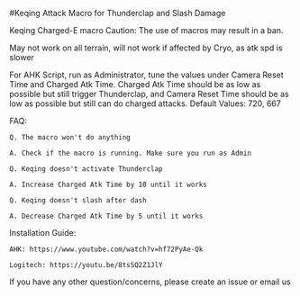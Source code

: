 #Keqing Attack Macro for Thunderclap and Slash Damage

Keqing Charged-E macro
Caution: The use of macros may result in a ban.

May not work on all terrain, will not work if affected by Cryo, as atk spd is slower

For AHK Script, run as Administrator, tune the values under Camera Reset Time and Charged Atk Time. Charged Atk Time should be as low as possible but still trigger Thunderclap, and Camera Reset Time should be as low as possible but still can do charged attacks. Default Values: 720, 667


FAQ:

    Q. The macro won't do anything

    A. Check if the macro is running. Make sure you run as Admin

    Q. Keqing doesn't activate Thunderclap

    A. Increase Charged Atk Time by 10 until it works

    Q. Keqing doesn't slash after dash

    A. Decrease Charged Atk Time by 5 until it works

Installation Guide:

    AHK: https://www.youtube.com/watch?v=hf72PyAe-Qk
  
    Logitech: https://youtu.be/8tsSQ2Z1JlY

If you have any other question/concerns, please create an issue or email us
